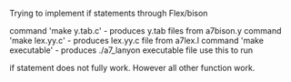 
Trying to implement if statements through Flex/bison

command 'make y.tab.c' - produces y.tab files from a7bison.y
command 'make lex.yy.c' - produces lex.yy.c file from a7lex.l
command 'make executable' - produces ./a7_lanyon executable file use this to run

if statement does not fully work. However all other function work.
